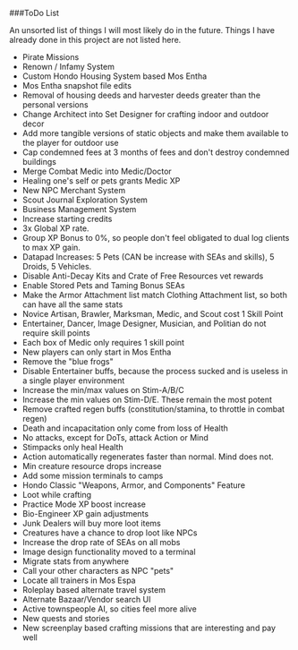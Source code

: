 ###ToDo List

An unsorted list of things I will most likely do in the future. Things I have already done in this project are not listed here.

- Pirate Missions
- Renown / Infamy System
- Custom Hondo Housing System based Mos Entha
- Mos Entha snapshot file edits
- Removal of housing deeds and harvester deeds greater than the personal versions
- Change Architect into Set Designer for crafting indoor and outdoor decor
- Add more tangible versions of static objects and make them available to the player for outdoor use
- Cap condemned fees at 3 months of fees and don't destroy condemned buildings
- Merge Combat Medic into Medic/Doctor
- Healing one's self or pets grants Medic XP
- New NPC Merchant System
- Scout Journal Exploration System
- Business Management System
- Increase starting credits
- 3x Global XP rate.
- Group XP Bonus to 0%, so people don't feel obligated to dual log clients to max XP gain.
- Datapad Increases: 5 Pets (CAN be increase with SEAs and skills), 5 Droids, 5 Vehicles.
- Disable Anti-Decay Kits and Crate of Free Resources vet rewards
- Enable Stored Pets and Taming Bonus SEAs
- Make the Armor Attachment list match Clothing Attachment list, so both can have all the same stats
- Novice Artisan, Brawler, Marksman, Medic, and Scout cost 1 Skill Point
- Entertainer, Dancer, Image Designer, Musician, and Politian do not require skill points
- Each box of Medic only requires 1 skill point
- New players can only start in Mos Entha
- Remove the "blue frogs"
- Disable Entertainer buffs, because the process sucked and is useless in a single player environment
- Increase the min/max values on Stim-A/B/C
- Increase the min values on Stim-D/E. These remain the most potent
- Remove crafted regen buffs (constitution/stamina, to throttle in combat regen)
- Death and incapacitation only come from loss of Health
- No attacks, except for DoTs, attack Action or Mind
- Stimpacks only heal Health
- Action automatically regenerates faster than normal. Mind does not.
- Min creature resource drops increase
- Add some mission terminals to camps
- Hondo Classic "Weapons, Armor, and Components" Feature
- Loot while crafting
- Practice Mode XP boost increase
- Bio-Engineer XP gain adjustments
- Junk Dealers will buy more loot items
- Creatures have a chance to drop loot like NPCs
- Increase the drop rate of SEAs on all mobs
- Image design functionality moved to a terminal
- Migrate stats from anywhere
- Call your other characters as NPC "pets"
- Locate all trainers in Mos Espa
- Roleplay based alternate travel system
- Alternate Bazaar/Vendor search UI
- Active townspeople AI, so cities feel more alive
- New quests and stories
- New screenplay based crafting missions that are interesting and pay well
